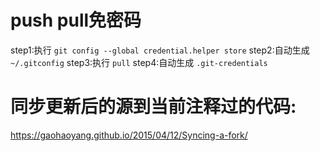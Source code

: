 <!--
 * @Author: your name
 * @Date: 2020-06-09 10:20:20
 * @LastEditTime: 2021-03-22 14:56:45
 * @LastEditors: Please set LastEditors
 * @Description: In User Settings Edit
 * @FilePath: /DeepCTR/笔记/git操作指南.md
--> 
# push pull免密码
step1:执行
```git config --global credential.helper store```
step2:自动生成
```~/.gitconfig```
step3:执行
```pull```
step4:自动生成
```.git-credentials```


# 同步更新后的源到当前注释过的代码: 
https://gaohaoyang.github.io/2015/04/12/Syncing-a-fork/